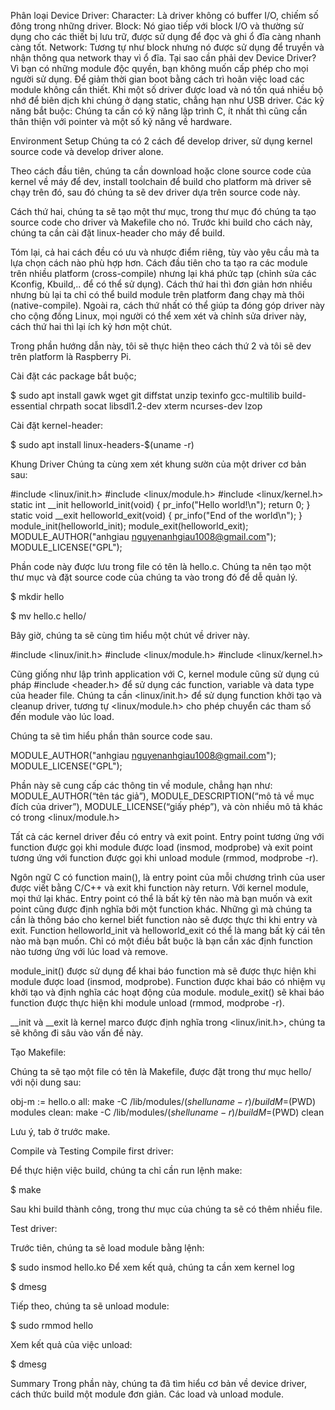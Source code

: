 
Phân loại Device Driver:
Character: Là driver không có buffer I/O, chiếm số đông trong những driver.
Block: Nó giao tiếp với block I/O và thường sử dụng cho các thiết bị lưu trữ, được sử dụng để đọc và ghi ổ đĩa càng nhanh càng tốt.
Network: Tương tự như block nhưng nó được sử dụng để truyền và nhận thông qua network thay vì ổ đĩa.
Tại sao cần phải dev Device Driver?
Vì bạn có những module độc quyền, bạn không muốn cấp phép cho mọi người sử dụng.
Để giảm thời gian boot bằng cách trì hoãn việc load các module không cần thiết.
Khi một số driver được load và nó tốn quá nhiều bộ nhớ để biên dịch khi chúng ở dạng static, chẳng hạn như USB driver.
Các kỹ năng bắt buộc:
Chúng ta cần có kỹ năng lập trình C, ít nhất thì cũng cần thân thiện với pointer và một số kỹ năng về hardware.

Environment Setup
Chúng ta có 2 cách để develop driver, sử dụng kernel source code và develop driver alone.

Theo cách đầu tiên, chúng ta cần download hoặc clone source code của kernel về máy để dev, install toolchain để build cho platform mà driver sẽ chạy trên đó, sau đó chúng ta sẽ dev driver dựa trên source code này.

Cách thứ hai, chúng ta sẽ tạo một thư mục, trong thư mục đó chúng ta tạo source code cho driver và Makefile cho nó. Trước khi build cho cách này, chúng ta cần cài đặt linux-header cho máy để build.

Tóm lại, cả hai cách đều có ưu và nhược điểm riêng, tùy vào yêu cầu mà ta lựa chọn cách nào phù hợp hơn. Cách đầu tiên cho ta tạo ra các module trên nhiều platform (cross-compile) nhưng lại khá phức tạp (chỉnh sửa các Kconfig, Kbuild,.. để có thể sử dụng). Cách thứ hai thì đơn giản hơn nhiều nhưng bù lại ta chỉ có thể build module trên platform đang chạy mà thôi (native-compile). Ngoài ra, cách thứ nhất có thể giúp ta đóng góp driver này cho cộng đồng Linux, mọi người có thể xem xét và chỉnh sửa driver này, cách thứ hai thì lại ích kỷ hơn một chút.

Trong phần hướng dẫn này, tôi sẽ thực hiện theo cách thứ 2 và tôi sẽ dev trên platform là Raspberry Pi.

Cài đặt các package bắt buộc;

$ sudo apt install gawk wget git diffstat unzip texinfo gcc-multilib build-essential chrpath socat libsdl1.2-dev xterm ncurses-dev lzop

Cài đặt kernel-header:

$ sudo apt install linux-headers-$(uname -r)

Khung Driver
Chúng ta cùng xem xét khung sườn của một driver cơ bản sau:

#include <linux/init.h>
#include <linux/module.h>
#include <linux/kernel.h>
static int __init helloworld_init(void) {
pr_info("Hello world!\n");
return 0;
}
static void __exit helloworld_exit(void) {
pr_info("End of the world\n");
}
module_init(helloworld_init);
module_exit(helloworld_exit);
MODULE_AUTHOR("anhgiau <nguyenanhgiau1008@gmail.com>");
MODULE_LICENSE("GPL");

Phần code này được lưu trong file có tên là hello.c. Chúng ta nên tạo một thư mục và đặt source code của chúng ta vào trong đó để dễ quản lý.

$ mkdir hello

$ mv hello.c hello/

Bây giờ, chúng ta sẽ cùng tìm hiểu một chút về driver này.

#include <linux/init.h>
#include <linux/module.h>
#include <linux/kernel.h>

Cũng giống như lập trình application với C, kernel module cũng sử dụng cú pháp #include <header.h> để sử dụng các function, variable và data type của header file. Chúng ta cần <linux/init.h> để sử dụng function khởi tạo và cleanup driver, tương tự <linux/module.h> cho phép chuyển các tham số đến module vào lúc load.

Chúng ta sẽ tìm hiểu phần thân source code sau.

MODULE_AUTHOR("anhgiau <nguyenanhgiau1008@gmail.com>");
MODULE_LICENSE("GPL");

Phần này sẽ cung cấp các thông tin về module, chẳng hạn như: MODULE_AUTHOR(“tên tác giả”), MODULE_DESCRIPTION(“mô tả về mục đích của driver”), MODULE_LICENSE(“giấy phép”), và còn nhiều mô tả khác có trong <linux/module.h>

Tất cả các kernel driver đều có entry và exit point. Entry point tương ứng với function được gọi khi module được load (insmod, modprobe) và exit point tương ứng với function được gọi khi unload module (rmmod, modprobe -r).

Ngôn ngữ C có function main(), là entry point của mỗi chương trình của user được viết bằng C/C++ và exit khi function này return. Với kernel module, mọi thứ lại khác. Entry point có thể là bất kỳ tên nào mà bạn muốn và exit point cũng được định nghĩa bởi một function khác. Những gì mà chúng ta cần là thông báo cho kernel biết function nào sẽ được thực thi khi entry và exit. Function helloworld_init và helloworld_exit có thể là mang bất kỳ cái tên nào mà bạn muốn. Chỉ có một điều bắt buộc là bạn cần xác định function nào tương ứng với lúc load và remove.

module_init() được sử dụng để khai báo function mà sẽ được thực hiện khi module được load (insmod, modprobe). Function được khai báo có nhiệm vụ khởi tạo và định nghĩa các hoạt động của module. module_exit() sẽ khai báo function được thực hiện khi module unload (rmmod, modprobe -r).

__init và __exit là kernel marco được định nghĩa trong <linux/init.h>, chúng ta sẽ không đi sâu vào vấn đề này.

Tạo Makefile:

Chúng ta sẽ tạo một file có tên là Makefile, được đặt trong thư mục hello/ với nội dung sau:

obj-m := hello.o
all:
<tab>make -C /lib/modules/$(shell uname -r)/build M=$(PWD) modules
clean:
<tab>make -C /lib/modules/$(shell uname -r)/build M=$(PWD) clean

Lưu ý, tab ở trước make.

Compile và Testing
Compile first driver:

Để thực hiện việc build, chúng ta chỉ cần run lệnh make:

$ make

Sau khi build thành công, trong thư mục của chúng ta sẽ có thêm nhiều file.

Test driver:

Trước tiên, chúng ta sẽ load module bằng lệnh:

$ sudo insmod hello.ko
Để xem kết quả, chúng ta cần xem kernel log

$ dmesg

Tiếp theo, chúng ta sẽ unload module:

$ sudo rmmod hello

Xem kết quả của việc unload:

$ dmesg

Summary
Trong phần này, chúng ta đã tìm hiểu cơ bản về device driver, cách thức build một module đơn giản. Các load và unload module.

 
